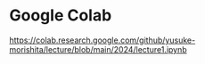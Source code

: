 # Google Colab

https://colab.research.google.com/github/yusuke-morishita/lecture/blob/main/2024/lecture1.ipynb
